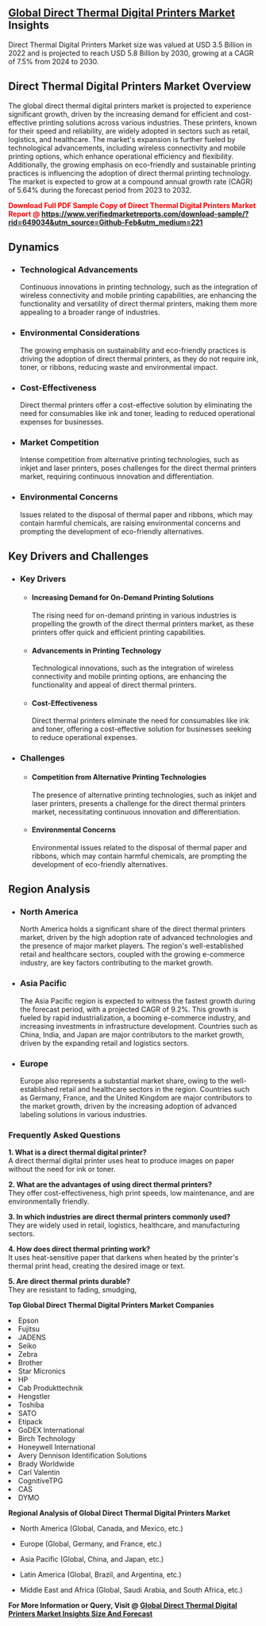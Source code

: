 <h2><a href="https://www.verifiedmarketreports.com/download-sample/?rid=649034&amp;utm_source=Github&amp;utm_medium=221" target="_blank">Global Direct Thermal Digital Printers Market</a> Insights</h2><p>Direct Thermal Digital Printers Market size was valued at USD 3.5 Billion in 2022 and is projected to reach USD 5.8 Billion by 2030, growing at a CAGR of 7.5% from 2024 to 2030.</p><p> <h2>Direct Thermal Digital Printers Market Overview</h2> <p>The global direct thermal digital printers market is projected to experience significant growth, driven by the increasing demand for efficient and cost-effective printing solutions across various industries. These printers, known for their speed and reliability, are widely adopted in sectors such as retail, logistics, and healthcare. The market's expansion is further fueled by technological advancements, including wireless connectivity and mobile printing options, which enhance operational efficiency and flexibility. Additionally, the growing emphasis on eco-friendly and sustainable printing practices is influencing the adoption of direct thermal printing technology. The market is expected to grow at a compound annual growth rate (CAGR) of 5.64% during the forecast period from 2023 to 2032. </p> <p><strong><p><span class=""><span style="color: #ff0000;"><strong>Download Full PDF Sample Copy of Direct Thermal Digital Printers Market Report</strong> @ </span><a href="https://www.verifiedmarketreports.com/download-sample/?rid=649034&amp;utm_source=Github-Feb&amp;utm_medium=221" target="_blank">https://www.verifiedmarketreports.com/download-sample/?rid=649034&amp;utm_source=Github-Feb&amp;utm_medium=221</a></span></p></strong></p> <h2>Dynamics</h2> <ul> <li><h3>Technological Advancements</h3> <p>Continuous innovations in printing technology, such as the integration of wireless connectivity and mobile printing capabilities, are enhancing the functionality and versatility of direct thermal printers, making them more appealing to a broader range of industries. </p> </li> <li><h3>Environmental Considerations</h3> <p>The growing emphasis on sustainability and eco-friendly practices is driving the adoption of direct thermal printers, as they do not require ink, toner, or ribbons, reducing waste and environmental impact. </p> </li> <li><h3>Cost-Effectiveness</h3> <p>Direct thermal printers offer a cost-effective solution by eliminating the need for consumables like ink and toner, leading to reduced operational expenses for businesses. </p> </li> <li><h3>Market Competition</h3> <p>Intense competition from alternative printing technologies, such as inkjet and laser printers, poses challenges for the direct thermal printers market, requiring continuous innovation and differentiation. </p> </li> <li><h3>Environmental Concerns</h3> <p>Issues related to the disposal of thermal paper and ribbons, which may contain harmful chemicals, are raising environmental concerns and prompting the development of eco-friendly alternatives. </p> </li> </ul> <h2>Key Drivers and Challenges</h2> <ul> <li><h3>Key Drivers</h3> <ul> <li><h4>Increasing Demand for On-Demand Printing Solutions</h4> <p>The rising need for on-demand printing in various industries is propelling the growth of the direct thermal printers market, as these printers offer quick and efficient printing capabilities. </p> </li> <li><h4>Advancements in Printing Technology</h4> <p>Technological innovations, such as the integration of wireless connectivity and mobile printing options, are enhancing the functionality and appeal of direct thermal printers. </p> </li> <li><h4>Cost-Effectiveness</h4> <p>Direct thermal printers eliminate the need for consumables like ink and toner, offering a cost-effective solution for businesses seeking to reduce operational expenses. </p> </li> </ul> </li> <li><h3>Challenges</h3> <ul> <li><h4>Competition from Alternative Printing Technologies</h4> <p>The presence of alternative printing technologies, such as inkjet and laser printers, presents a challenge for the direct thermal printers market, necessitating continuous innovation and differentiation. </p> </li> <li><h4>Environmental Concerns</h4> <p>Environmental issues related to the disposal of thermal paper and ribbons, which may contain harmful chemicals, are prompting the development of eco-friendly alternatives. </p> </li> </ul> </li> </ul> <h2>Region Analysis</h2> <ul> <li><h3>North America</h3> <p>North America holds a significant share of the direct thermal printers market, driven by the high adoption rate of advanced technologies and the presence of major market players. The region's well-established retail and healthcare sectors, coupled with the growing e-commerce industry, are key factors contributing to the market growth. </p> </li> <li><h3>Asia Pacific</h3> <p>The Asia Pacific region is expected to witness the fastest growth during the forecast period, with a projected CAGR of 9.2%. This growth is fueled by rapid industrialization, a booming e-commerce industry, and increasing investments in infrastructure development. Countries such as China, India, and Japan are major contributors to the market growth, driven by the expanding retail and logistics sectors. </p> </li> <li><h3>Europe</h3> <p>Europe also represents a substantial market share, owing to the well-established retail and healthcare sectors in the region. Countries such as Germany, France, and the United Kingdom are major contributors to the market growth, driven by the increasing adoption of advanced labeling solutions in various industries. </p> </li> </ul> <h3>Frequently Asked Questions</h3> <p><strong>1. What is a direct thermal digital printer?</strong><br> A direct thermal digital printer uses heat to produce images on paper without the need for ink or toner. </p> <p><strong>2. What are the advantages of using direct thermal printers?</strong><br> They offer cost-effectiveness, high print speeds, low maintenance, and are environmentally friendly. </p> <p><strong>3. In which industries are direct thermal printers commonly used?</strong><br> They are widely used in retail, logistics, healthcare, and manufacturing sectors. </p> <p><strong>4. How does direct thermal printing work?</strong><br> It uses heat-sensitive paper that darkens when heated by the printer's thermal print head, creating the desired image or text. </p> <p><strong>5. Are direct thermal prints durable?</strong><br> They are resistant to fading, smudging,</p><p><strong>Top Global Direct Thermal Digital Printers Market Companies</strong></p><div data-test-id=""><p><li>Epson</li><li> Fujitsu</li><li> JADENS</li><li> Seiko</li><li> Zebra</li><li> Brother</li><li> Star Micronics</li><li> HP</li><li> Cab Produkttechnik</li><li> Hengstler</li><li> Toshiba</li><li> SATO</li><li> Etipack</li><li> GoDEX International</li><li> Birch Technology</li><li> Honeywell International</li><li> Avery Dennison Identification Solutions</li><li> Brady Worldwide</li><li> Carl Valentin</li><li> CognitiveTPG</li><li> CAS</li><li> DYMO</li></p><div><strong>Regional Analysis of&nbsp;Global Direct Thermal Digital Printers Market</strong></div><ul><li dir="ltr"><p dir="ltr">North America&nbsp;(Global, Canada, and Mexico, etc.)</p></li><li dir="ltr"><p dir="ltr">Europe (Global, Germany, and France, etc.)</p></li><li dir="ltr"><p dir="ltr">Asia Pacific&nbsp;(Global, China, and Japan, etc.)</p></li><li dir="ltr"><p dir="ltr">Latin America&nbsp;(Global, Brazil, and Argentina, etc.)</p></li><li dir="ltr">Middle East and Africa&nbsp;(Global, Saudi Arabia, and South Africa, etc.)</li></ul><p><strong>For More Information or Query, Visit @&nbsp;</strong><strong><a href="https://www.verifiedmarketreports.com/product/direct-thermal-digital-printers-market/?utm_source=Github&amp;utm_medium=221" target="_blank">Global Direct Thermal Digital Printers Market Insights Size And Forecast</a></strong></p></div>
